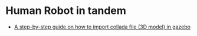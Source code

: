 # Human Robot in tandem
- [A step-by-step guide on how to import collada file (3D model) in gazebo](import_collada_file_in_gazebo.md)
